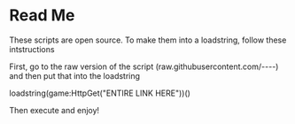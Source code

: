 # Read Me

These scripts are open source. To make them into a loadstring, follow these intstructions

First, go to the raw version of the script (raw.githubusercontent.com/----) and then put that into the loadstring 

loadstring(game:HttpGet("ENTIRE LINK HERE"))()

Then execute and enjoy!
